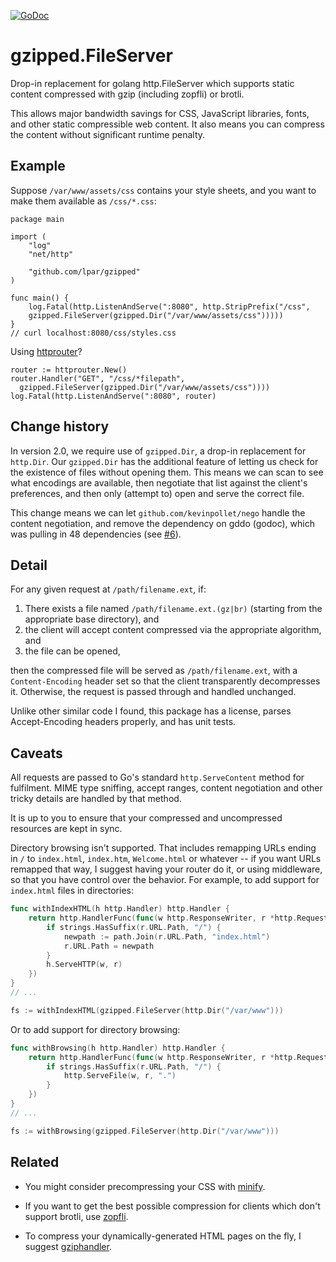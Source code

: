 [![GoDoc](https://godoc.org/github.com/lpar/gzipped?status.svg)](https://godoc.org/github.com/lpar/gzipped)

# gzipped.FileServer

Drop-in replacement for golang http.FileServer which supports static content
compressed with gzip (including zopfli) or brotli.

This allows major bandwidth savings for CSS, JavaScript libraries, fonts, and
other static compressible web content. It also means you can compress the
content without significant runtime penalty.

## Example

Suppose `/var/www/assets/css` contains your style sheets, and you want to make them available as `/css/*.css`:

    package main
    
    import (
    	"log"
    	"net/http"
    
    	"github.com/lpar/gzipped"
    )
    
    func main() {
    	log.Fatal(http.ListenAndServe(":8080", http.StripPrefix("/css",
        gzipped.FileServer(gzipped.Dir("/var/www/assets/css")))))
    }
    // curl localhost:8080/css/styles.css


Using [httprouter](https://github.com/julienschmidt/httprouter)?

    router := httprouter.New()
    router.Handler("GET", "/css/*filepath", 
      gzipped.FileServer(gzipped.Dir("/var/www/assets/css"))))
    log.Fatal(http.ListenAndServe(":8080", router)

## Change history

In version 2.0, we require use of `gzipped.Dir`, a drop-in replacement for `http.Dir`. Our `gzipped.Dir` has the
additional feature of letting us check for the existence of files without opening them. This means we can scan
to see what encodings are available, then negotiate that list against the client's preferences, and then only (attempt
to) open and serve the correct file.

This change means we can let `github.com/kevinpollet/nego` handle the content negotiation, and remove the dependency
on gddo (godoc), which was pulling in 48 dependencies (see [#6](https://github.com/lpar/gzipped/issues/6)).

## Detail

For any given request at `/path/filename.ext`, if:

  1. There exists a file named `/path/filename.ext.(gz|br)` (starting from the 
     appropriate base directory), and
  2. the client will accept content compressed via the appropriate algorithm, and
  3. the file can be opened,

then the compressed file will be served as `/path/filename.ext`, with a
`Content-Encoding` header set so that the client transparently decompresses it.
Otherwise, the request is passed through and handled unchanged.

Unlike other similar code I found, this package has a license, parses 
Accept-Encoding headers properly, and has unit tests.

## Caveats

All requests are passed to Go's standard `http.ServeContent` method for
fulfilment. MIME type sniffing, accept ranges, content negotiation and other
tricky details are handled by that method.

It is up to you to ensure that your compressed and uncompressed resources are
kept in sync.

Directory browsing isn't supported. That includes remapping URLs ending in `/` to `index.html`, 
`index.htm`, `Welcome.html` or whatever -- if you want URLs remapped that way,
I suggest having your router do it, or using middleware, so that you have control
over the behavior. For example, to add support for `index.html` files in directories:

```go
func withIndexHTML(h http.Handler) http.Handler {
	return http.HandlerFunc(func(w http.ResponseWriter, r *http.Request) {
		if strings.HasSuffix(r.URL.Path, "/") {
			newpath := path.Join(r.URL.Path, "index.html")
			r.URL.Path = newpath
		}
		h.ServeHTTP(w, r)
	})
}
// ...

fs := withIndexHTML(gzipped.FileServer(http.Dir("/var/www")))
```

Or to add support for directory browsing:

```go
func withBrowsing(h http.Handler) http.Handler {
	return http.HandlerFunc(func(w http.ResponseWriter, r *http.Request) {
		if strings.HasSuffix(r.URL.Path, "/") {
			http.ServeFile(w, r, ".")
		}
	})
}
// ...

fs := withBrowsing(gzipped.FileServer(http.Dir("/var/www")))
```

## Related

 * You might consider precompressing your CSS with [minify](https://github.com/tdewolff/minify). 

 * If you want to get the best possible compression for clients which don't support brotli, use [zopfli](https://github.com/google/zopfli).

 * To compress your dynamically-generated HTML pages on the fly, I suggest [gziphandler](https://github.com/NYTimes/gziphandler).


